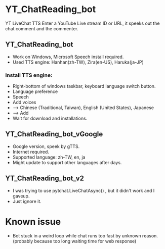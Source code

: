 # YT_ChatReading_bot
 YT LiveChat TTS
 Enter a YouTube Live stream ID or URL, it speeks out the chat comment and the commenter.
## YT_ChatReading_bot
 - Work on Windows, Microsoft Speech install required.
 - Used TTS engine: Hanhan(zh-TW), Zira(en-US), Haruka(ja-JP)
 ### Install TTS engine:
 - Right-bottom of windows taskbar, keyboard language switch button.
 - Language preference
 - Speech
 - Add voices
 -  --> Chinese (Traditional, Taiwan), English (United States), Japanese
 -  --> Add
 - Wait for download and installations.
## YT_ChatReading_bot_vGoogle
 - Google version, speek by gTTS.
 - Internet required.
 - Supported language: zh-TW, en, ja
 - Might update to support other languages after days.
## YT_ChatReading_bot_v2
 - I was trying to use pytchat.LiveChatAsync() , but it didn't work and I gaveup.
 - Just ignore it.

# Known issue
 - Bot stuck in a weird loop while chat runs too fast by unknown reason. (probably because too long waiting time for web response)
